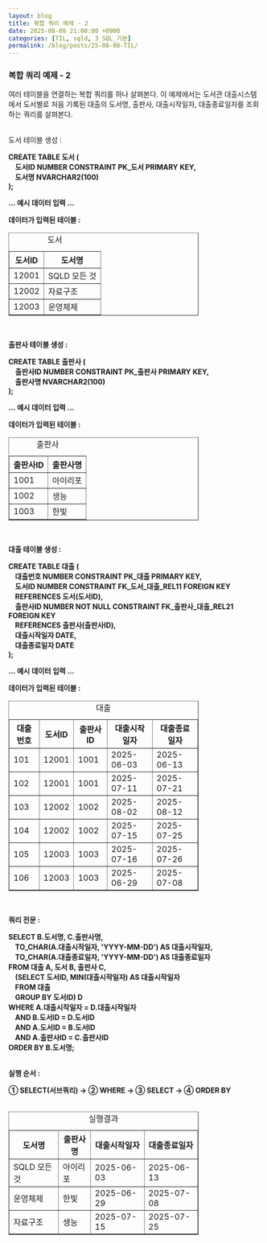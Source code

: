 ```yaml
---
layout: blog
title: 복합 쿼리 예제 - 2
date: 2025-08-08 21:00:00 +0900
categories: [TIL, sqld, 3_SQL_기본]
permalink: /blog/posts/25-08-08-TIL/
---
```


### 복합 쿼리 예제 - 2

여러 테이블을 연결하는 복합 쿼리를 하나 살펴본다. 이 예제에서는 도서관 대출시스템에서 도서별로 처음 기록된 대출의 도서명, 출판사, 대출시작일자, 대출종료일자를 조회하는 쿼리를 살펴본다.<br><br>

도서 테이블 생성 :

<b>CREATE TABLE 도서 (<br>
&nbsp;&nbsp;&nbsp;&nbsp;도서ID NUMBER CONSTRAINT PK\_도서 PRIMARY KEY,<br>
&nbsp;&nbsp;&nbsp;&nbsp;도서명 NVARCHAR2(100)<br>
);

... 예시 데이터 입력 ...

데이터가 입력된 테이블 :

<table style="width:75%" border="1">
  <caption>도서</caption>
  <thead>
    <tr>
      <th>도서ID</th>
      <th>도서명</th>
    </tr>
  </thead>
  <tbody>
    <tr>
      <td>12001</td>
      <td>SQLD 모든 것</td>
    </tr>
    <tr>
      <td>12002</td>
      <td>자료구조</td>
    </tr>
    <tr>
      <td>12003</td>
      <td>운영체제</td>
    </tr>
  </tbody>
</table>
<br>

출판사 테이블 생성 :

<b>CREATE TABLE 출판사 (<br>
&nbsp;&nbsp;&nbsp;&nbsp;출판사ID NUMBER CONSTRAINT PK\_출판사 PRIMARY KEY,<br>
&nbsp;&nbsp;&nbsp;&nbsp;출판사명 NVARCHAR2(100)<br>
);

... 예시 데이터 입력 ...

데이터가 입력된 테이블 :

<table style="width:75%" border="1">
  <caption>출판사</caption>
  <thead>
    <tr>
      <th>출판사ID</th>
      <th>출판사명</th>
    </tr>
  </thead>
  <tbody>
    <tr>
      <td>1001</td>
      <td>아이리포</td>
    </tr>
    <tr>
      <td>1002</td>
      <td>생능</td>
    </tr>
    <tr>
      <td>1003</td>
      <td>한빛</td>
    </tr>
  </tbody>
</table>
<br>

대출 테이블 생성 :

<b>CREATE TABLE 대출 (<br>
&nbsp;&nbsp;&nbsp;&nbsp;대출번호 NUMBER CONSTRAINT PK\_대출 PRIMARY KEY,<br>
&nbsp;&nbsp;&nbsp;&nbsp;도서ID NUMBER CONSTRAINT FK\_도서\_대출\_REL11 FOREIGN KEY<br>
&nbsp;&nbsp;&nbsp;&nbsp;REFERENCES 도서(도서ID),<br>
&nbsp;&nbsp;&nbsp;&nbsp;출판사ID NUMBER NOT NULL CONSTRAINT FK\_출판사\_대출\_REL21 FOREIGN KEY<br>
&nbsp;&nbsp;&nbsp;&nbsp;REFERENCES 출판사(출판사ID),<br>
&nbsp;&nbsp;&nbsp;&nbsp;대출시작일자 DATE,<br>
&nbsp;&nbsp;&nbsp;&nbsp;대출종료일자 DATE<br>
);

... 예시 데이터 입력 ...

데이터가 입력된 테이블 :

<table style="width:75%" border="1">
  <caption>대출</caption>
  <thead>
    <tr>
      <th>대출번호</th>
      <th>도서ID</th>
      <th>출판사ID</th>
      <th>대출시작일자</th>
      <th>대출종료일자</th>
    </tr>
  </thead>
  <tbody>
    <tr>
      <td>101</td>
      <td>12001</td>
      <td>1001</td>
      <td>2025-06-03</td>
      <td>2025-06-13</td>
    </tr>
    <tr>
      <td>102</td>
      <td>12001</td>
      <td>1001</td>
      <td>2025-07-11</td>
      <td>2025-07-21</td>
    </tr>
    <tr>
      <td>103</td>
      <td>12002</td>
      <td>1002</td>
      <td>2025-08-02</td>
      <td>2025-08-12</td>
    </tr>
    <tr>
      <td>104</td>
      <td>12002</td>
      <td>1002</td>
      <td>2025-07-15</td>
      <td>2025-07-25</td>
    </tr>
    <tr>
      <td>105</td>
      <td>12003</td>
      <td>1003</td>
      <td>2025-07-16</td>
      <td>2025-07-26</td>
    </tr>
    <tr>
      <td>106</td>
      <td>12003</td>
      <td>1003</td>
      <td>2025-06-29</td>
      <td>2025-07-08</td>
    </tr>
  </tbody>
</table>
<br>

쿼리 전문 :

<b>
SELECT B.도서명, C.출판사명,<br>
&nbsp;&nbsp;&nbsp;&nbsp;TO_CHAR(A.대출시작일자, 'YYYY-MM-DD') AS 대출시작일자,<br>
&nbsp;&nbsp;&nbsp;&nbsp;TO_CHAR(A.대출종료일자, 'YYYY-MM-DD') AS 대출종료일자<br>
FROM 대출 A, 도서 B, 출판사 C,<br>
&nbsp;&nbsp;&nbsp;&nbsp;(SELECT 도서ID, MIN(대출시작일자) AS 대출시작일자<br>
&nbsp;&nbsp;&nbsp;&nbsp;FROM 대출<br>
&nbsp;&nbsp;&nbsp;&nbsp;GROUP BY 도서ID) D<br>
WHERE A.대출시작일자 = D.대출시작일자<br>
&nbsp;&nbsp;&nbsp;&nbsp;AND B.도서ID = D.도서ID<br>
&nbsp;&nbsp;&nbsp;&nbsp;AND A.도서ID = B.도서ID<br>
&nbsp;&nbsp;&nbsp;&nbsp;AND A.출판사ID = C.출판사ID<br>
ORDER BY B.도서명;</b><br><br>

실행 순서 :

**① SELECT(서브쿼리) -> ② WHERE -> ③ SELECT -> ④ ORDER BY**<br><br>

<table style="width:75%" border="1">
  <caption>실행결과</caption>
  <thead>
    <tr>
      <th>도서명</th>
      <th>출판사명</th>
      <th>대출시작일자</th>
      <th>대출종료일자</th>
    </tr>
  </thead>
  <tbody>
    <tr>
      <td>SQLD 모든 것</td>
      <td>아이리포</td>
      <td>2025-06-03</td>
      <td>2025-06-13</td>
    </tr>
    <tr>
      <td>운영체제</td>
      <td>한빛</td>
      <td>2025-06-29</td>
      <td>2025-07-08</td>
    </tr>
    <tr>
      <td>자료구조</td>
      <td>생능</td>
      <td>2025-07-15</td>
      <td>2025-07-25</td>
    </tr>
  </tbody>
</table>
